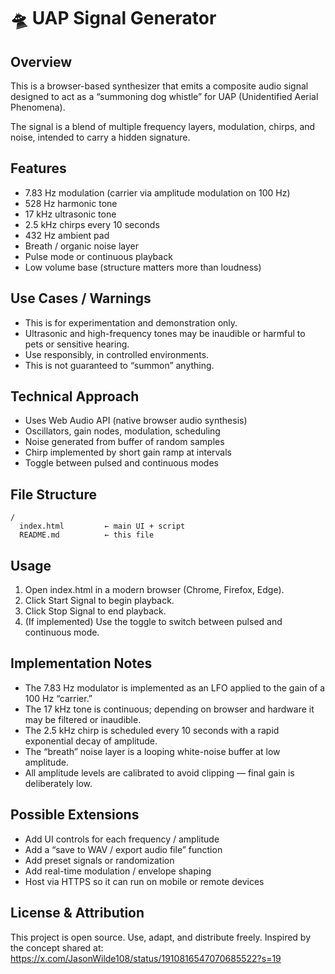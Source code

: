 # 🛸 UAP Signal Generator

## Overview

This is a browser-based synthesizer that emits a composite audio signal designed to act as a “summoning dog whistle” for UAP (Unidentified Aerial Phenomena).

The signal is a blend of multiple frequency layers, modulation, chirps, and noise, intended to carry a hidden signature.

## Features
- 7.83 Hz modulation (carrier via amplitude modulation on 100 Hz)
- 528 Hz harmonic tone
- 17 kHz ultrasonic tone
- 2.5 kHz chirps every 10 seconds
- 432 Hz ambient pad
- Breath / organic noise layer
- Pulse mode or continuous playback
- Low volume base (structure matters more than loudness)

## Use Cases / Warnings
- This is for experimentation and demonstration only.
- Ultrasonic and high-frequency tones may be inaudible or harmful to pets or sensitive hearing.
- Use responsibly, in controlled environments.
- This is not guaranteed to “summon” anything.

## Technical Approach
- Uses Web Audio API (native browser audio synthesis)
- Oscillators, gain nodes, modulation, scheduling
- Noise generated from buffer of random samples
- Chirp implemented by short gain ramp at intervals
- Toggle between pulsed and continuous modes

## File Structure
```
/  
  index.html         ← main UI + script  
  README.md          ← this file  
```

## Usage
1.	Open index.html in a modern browser (Chrome, Firefox, Edge).
2.	Click Start Signal to begin playback.
3.	Click Stop Signal to end playback.
4.	(If implemented) Use the toggle to switch between pulsed and continuous mode.

## Implementation Notes
- The 7.83 Hz modulator is implemented as an LFO applied to the gain of a 100 Hz “carrier.”
- The 17 kHz tone is continuous; depending on browser and hardware it may be filtered or inaudible.
- The 2.5 kHz chirp is scheduled every 10 seconds with a rapid exponential decay of amplitude.
- The “breath” noise layer is a looping white-noise buffer at low amplitude.
- All amplitude levels are calibrated to avoid clipping — final gain is deliberately low.

## Possible Extensions
- Add UI controls for each frequency / amplitude
- Add a “save to WAV / export audio file” function
- Add preset signals or randomization
- Add real-time modulation / envelope shaping
- Host via HTTPS so it can run on mobile or remote devices

## License & Attribution

This project is open source. Use, adapt, and distribute freely.
Inspired by the concept shared at: https://x.com/JasonWilde108/status/1910816547070685522?s=19

